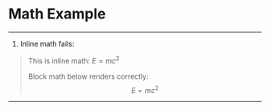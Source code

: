 # Math Example

---
<!--ID:1749300194818-->
1. Inline math fails:
> This is inline math: $E=mc^2$
> 
> Block math below renders correctly:
> $$
> E=mc^2
> $$

---
